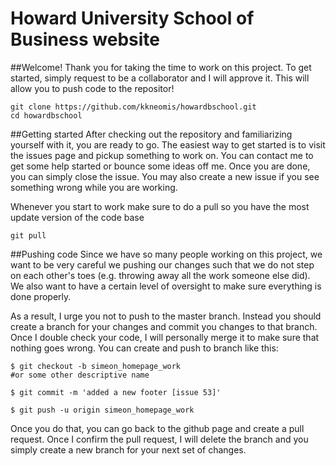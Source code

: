 # Howard University School of Business website

##Welcome!
  Thank you for taking the time to work on this project. To get started, simply request to be a collaborator and I will approve it. This will allow you to push code to the repositor!
  ~~~
  git clone https://github.com/kkneomis/howardbschool.git
  cd howardbschool
  ~~~

##Getting started 
  After checking out the repository and familiarizing yourself with it, you are ready to go. The easiest way to get started is to visit the issues page and pickup something to work on. You can contact me to get some help started or bounce some ideas off me. Once you are done, you can simply close the issue. You may also create a new issue if you see something wrong while you are working.
  
  Whenever you start to work make sure to do a pull so you have the most update version of the code base
  
  ~~~
  git pull
  ~~~

##Pushing code
  Since we have so many people working on this project, we want to be very careful we pushing our changes such that we do not step on each other's toes (e.g. throwing away all the work someone else did). We also want to have a certain level of oversight to make sure everything is done properly. 
  
  As a result, I urge you not to push to the master branch. Instead you should create a branch for your changes and commit you changes to that branch. Once I double check your code, I will personally merge it to make sure that nothing goes wrong. You can create and push to branch like this:
  ~~~
  $ git checkout -b simeon_homepage_work  
  #or some other descriptive name
  
  $ git commit -m 'added a new footer [issue 53]'

  $ git push -u origin simeon_homepage_work
  ~~~

  Once you do that, you can go back to the github page and create a pull request. Once I confirm the pull request, I will delete the branch and you simply create a new branch for your next set of changes.
